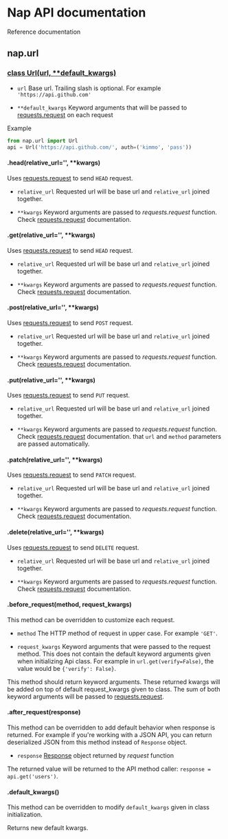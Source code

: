 # Nap API documentation

Reference documentation

## nap.url

### [class Url(url, \*\*default_kwargs)](/nap/url.py#L20)

* `url`
    Base url. Trailing slash is optional.
    For example `'https://api.github.com'`

* `**default_kwargs`
    Keyword arguments that will be passed to
    [requests.request][] on each request

Example
```python
from nap.url import Url
api = Url('https://api.github.com/', auth=('kimmo', 'pass'))
```

#### .head(relative_url='', **kwargs)

Uses [requests.request][] to send `HEAD` request.

* `relative_url`
    Requested url will be base url and `relative_url` joined together.

* `**kwargs`
    Keyword arguments are passed to *requests.request* function.
    Check [requests.request][] documentation.

#### .get(relative_url='', **kwargs)

Uses [requests.request][] to send `HEAD` request.

* `relative_url`
    Requested url will be base url and `relative_url` joined together.

* `**kwargs`
    Keyword arguments are passed to *requests.request* function.
    Check [requests.request][] documentation.

#### .post(relative_url='', **kwargs)

Uses [requests.request][] to send `POST` request.

* `relative_url`
    Requested url will be base url and `relative_url` joined together.

* `**kwargs`
    Keyword arguments are passed to *requests.request* function.
    Check [requests.request][] documentation.

#### .put(relative_url='', **kwargs)

Uses [requests.request][] to send `PUT` request.

* `relative_url`
    Requested url will be base url and `relative_url` joined together.

* `**kwargs`
    Keyword arguments are passed to *requests.request* function.
    Check [requests.request][] documentation. that `url` and `method` parameters are passed automatically.

#### .patch(relative_url='', **kwargs)

Uses [requests.request][] to send `PATCH` request.

* `relative_url`
    Requested url will be base url and `relative_url` joined together.

* `**kwargs`
    Keyword arguments are passed to *requests.request* function.
    Check [requests.request][] documentation.

#### .delete(relative_url='', **kwargs)

Uses [requests.request][] to send `DELETE` request.

* `relative_url`
    Requested url will be base url and `relative_url` joined together.

* `**kwargs`
    Keyword arguments are passed to *requests.request* function.
    Check [requests.request][] documentation.

#### .before_request(method, request_kwargs)

This method can be overridden to customize each request.

* `method`
    The HTTP method of request in upper case. For example `'GET'`.

* `request_kwargs`
    Keyword arguments that were passed to the request method.
    This does not contain the default keyword arguments given when
    initializing Api class. For example in `url.get(verify=False)`,
    the value would be `{'verify': False}`.

This method should return keyword arguments. These returned kwargs will be
added on top of default request_kwargs given to class. The sum of both keyword
arguments will be passed to [requests.request][].

#### .after_request(response)

This method can be overridden to add default behavior when response
is returned. For example if you're working with a JSON API, you can
return deserialized JSON from this method instead of `Response` object.

* `response`
    [Response](http://docs.python-requests.org/en/latest/api/#requests.Response)
    object returned by *request* function

The returned value will be returned to the API method caller:
`response = api.get('users')`.

#### .default_kwargs()

This method can be overridden to modify `default_kwargs` given in class initialization.

Returns new default kwargs.


[requests.request]: http://docs.python-requests.org/en/latest/api/#requests.request     "requests.request"
